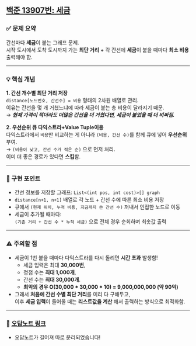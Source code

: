 ## [백준 13907번: 세금](https://github.com/Syldris/Baekjoon-Study/tree/main/C%23/%EB%B0%B1%EC%A4%80/Platinum/13907.%E2%80%85%EC%84%B8%EA%B8%88)

### ✅ 문제 요약

간선마다 **세금**이 붙는 그래프 문제.  
시작 도시에서 도착 도시까지 가는 **최단 거리** + 각 간선에 **세금**이 붙을 때마다 **최소 비용** 출력해야 함.

---

### 💡 핵심 개념

**1. 간선 개수별 최단 거리 저장**  
`distance[노드번호, 간선수] = 비용` 형태의 2차원 배열로 관리.  
이유는 간선을 몇 개 거쳤느냐에 따라 세금이 붙는 총 비용이 달라지기 때문.  
→ ***현재 가격이 적더라도 더많은 간선을 더 거쳤다면, 세금이 붙었을 때 더 비싸짐.***

**2. 우선순위 큐 다익스트라+Value Tuple이용**  
다익스트라에서 `비용`만 비교하는 게 아니라 `(비용, 간선 수)`를 함께 큐에 넣어 **우선순위** 부여.  
→ `(비용이 낮고, 간선 수가 적은 순)` 으로 먼저 처리.  
이미 더 좋은 경로가 있다면 **스킵**함.

---

### 📌 구현 포인트

- 간선 정보를 저장할 그래프: `List<(int pos, int cost)>[] graph`
- `distance[n+1, n+1]` 배열로 각 노드 + 간선 수에 따른 최소 비용 저장
- 큐에서 `(현재 위치, 누적 비용, 지금까지 쓴 간선 수)` 꺼내서 인접한 노드로 이동
- 세금이 추가될 때마다:  
  `(기존 거리 + 간선 수 * 누적 세금)` 으로 전체 경우 순회하며 최솟값 출력

---

### ⚠️ 주의할 점

- 세금이 1번 붙을 때마다 다익스트라를 다시 돌리면 **시간 초과** 발생함!  
  - 세금 입력은 최대 **30,000번**,  
  - 정점 수는 **최대 1,000개**,  
  - 간선 수는 **최대 30,000개**.
  - **최악의 경우 O(30,000 * 30,000 * 10) = 9,000,000,000 (약 90억)**
- 그래서 **처음에 간선 수별 최단 거리**를 미리 다 구해두고,  
  이후 **세금 입력**이 들어올 때는 **리스트값을 계산** 해서 출력하는 방식으로 최적화함.

---

### 📌 [오답노트 링크](https://github.com/Syldris/Baekjoon-Study/blob/main/%EC%A4%91%EC%9A%94%ED%95%9C%20%EB%AC%B8%EC%A0%9C%EB%AA%A8%EC%9D%8C/(%EC%98%A4%EB%8B%B5%EB%85%B8%ED%8A%B8)%20%EC%84%B8%EA%B8%88.md)
- 오답노트가 길어져 따로 분리되었습니다!
